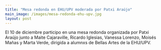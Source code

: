 ```yaml
---
title: "Mesa redonda en EHU/UPV moderada por Patxi Araújo"
main_image: /images/mesa-redonda-ehu-upv.jpg
layout: post
---
```


El 10 de diciembre participo en una mesa redonda organizada por Patxi Araújo junto a Maite Cajaraville, Ricardo Iglesias, Vanessa Lorenzo, Moisés Mañas y Marta Verde, dirigida a alumnxs de Bellas Artes de la EHU/UPV.


